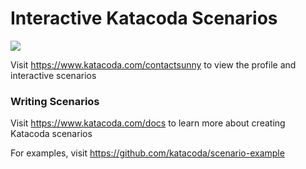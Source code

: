 # Interactive Katacoda Scenarios

[![](http://shields.katacoda.com/katacoda/contactsunny/count.svg)](https://www.katacoda.com/contactsunny "Get your profile on Katacoda.com")

Visit https://www.katacoda.com/contactsunny to view the profile and interactive scenarios

### Writing Scenarios
Visit https://www.katacoda.com/docs to learn more about creating Katacoda scenarios

For examples, visit https://github.com/katacoda/scenario-example
